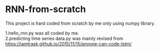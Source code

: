 # RNN-from-scratch

This project is hard coded from scratch by me only using numpy library.

1.hello_rnn.py was all coded by me.                                                                                                        
2.predicting time series data.py was mainly revised from https://iamtrask.github.io/2015/11/15/anyone-can-code-lstm/
